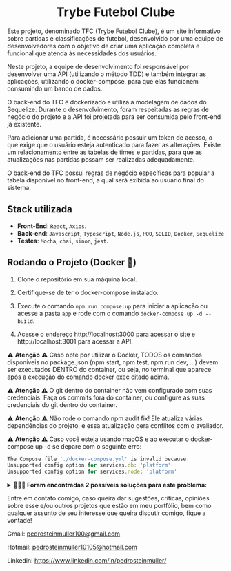 <h1 align="center">Trybe Futebol Clube</h1>

Este projeto, denominado TFC (Trybe Futebol Clube), é um site informativo sobre partidas e classificações de futebol, desenvolvido por uma equipe de desenvolvedores com o objetivo de criar uma aplicação completa e funcional que atenda às necessidades dos usuários.

Neste projeto, a equipe de desenvolvimento foi responsável por desenvolver uma API (utilizando o método TDD) e também integrar as aplicações, utilizando o docker-compose, para que elas funcionem consumindo um banco de dados.

O back-end do TFC é dockerizado e utiliza a modelagem de dados do Sequelize. Durante o desenvolvimento, foram respeitadas as regras de negócio do projeto e a API foi projetada para ser consumida pelo front-end já existente.

Para adicionar uma partida, é necessário possuir um token de acesso, o que exige que o usuário esteja autenticado para fazer as alterações. Existe um relacionamento entre as tabelas de times e partidas, para que as atualizações nas partidas possam ser realizadas adequadamente.

O back-end do TFC possui regras de negócio específicas para popular a tabela disponível no front-end, a qual será exibida ao usuário final do sistema.

<h2>Stack utilizada</h2>

- **Front-End**: `React`, `Axios`.
- **Back-end**: `Javascript`, `Typescript`, `Node.js`, `POO`, `SOLID`, `Docker`, `Sequelize`
- **Testes**: `Mocha`, `chai`, `sinon`, `jest`.

<h2>Rodando o Projeto (Docker 🐋)</h2>

1. Clone o repositório em sua máquina local.

2. Certifique-se de ter o docker-compose instalado.

3. Execute o comando `npm run compose:up` para iniciar a aplicação ou acesse a pasta `app` e rode com o comando `docker-compose up -d --build`.

4. Acesse o endereço http://localhost:3000 para acessar o site e http://localhost:3001 para acessar a API.

⚠️ **Atenção** ⚠️ Caso opte por utilizar o Docker, TODOS os comandos disponíveis no package.json (npm start, npm test, npm run dev, ...) devem ser executados DENTRO do container, ou seja, no terminal que aparece após a execução do comando docker exec citado acima.

⚠️ **Atenção** ⚠️ O git dentro do container não vem configurado com suas credenciais. Faça os commits fora do container, ou configure as suas credenciais do git dentro do container.

⚠️ **Atenção** ⚠️ Não rode o comando npm audit fix! Ele atualiza várias dependências do projeto, e essa atualização gera conflitos com o avaliador.

⚠️ **Atenção** ⚠️ Caso você esteja usando macOS e ao executar o docker-compose up -d se depare com o seguinte erro:

```typescript
The Compose file './docker-compose.yml' is invalid because:
Unsupported config option for services.db: 'platform'
Unsupported config option for services.node: 'platform'
```

<details>
  <summary><strong>🤷🏽‍♀️ Foram encontradas 2 possíveis soluções para este problema:</strong></summary><br />

- Você pode adicionar manualmente a option platform: linux/amd64 no service do banco de dados no arquivo docker-compose.yml do projeto, mas essa é uma solução local e você deverá reproduzir isso para os outros projetos.

- Você pode adicionar manualmente nos arquivos .bashrc, .zshenv ou .zshrc do seu computador a linha export DOCKER_DEFAULT_PLATFORM=linux/amd64, essa é uma solução global. As soluções foram com base nesta fonte.
</details>

Entre em contato comigo, caso queira dar sugestões, críticas, opiniões sobre esse e/ou outros projetos que estão em meu portfólio, bem como qualquer assunto de seu interesse que queira discutir comigo, fique a vontade!

Gmail: pedrosteinmuller100@gmail.com

Hotmail: pedrosteinmuller10105@hotmail.com

Linkedin: https://www.linkedin.com/in/pedrosteinmuller/
